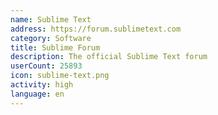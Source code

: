 ```yaml
---
name: Sublime Text
address: https://forum.sublimetext.com
category: Software
title: Sublime Forum
description: The official Sublime Text forum
userCount: 25893
icon: sublime-text.png
activity: high
language: en
---
```

